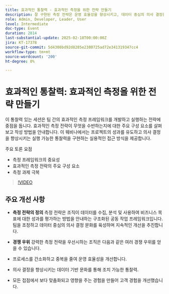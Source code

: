 ```yaml
---
title: 효과적인 통찰력 - 효과적인 측정을 위한 전략 만들기
description: 잘 구현된 측정 전략은 운영 효율성을 향상시키고, 데이터 중심의 의사 결정을 육성하며, 고객 경험을 향상시켜 조직에 경쟁 우위를 제공합니다.
role: Admin, Developer, Leader, User
level: Intermediate
doc-type: Event
duration: 2814
last-substantial-update: 2025-02-18T00:00:00Z
jira: KT-17378
source-git-commit: 5d4308bd92d8285e2380725ad72e341319347cc4
workflow-type: tm+mt
source-wordcount: '200'
ht-degree: 0%

---
```



# 효과적인 통찰력: 효과적인 측정을 위한 전략 만들기

이 통찰력 있는 세션은 팀 간의 효과적인 측정 프레임워크를 개발하고 실행하는 전략에 중점을 둡니다. 효과적인 측정 전략이 무엇을 수반하는지에 대한 주요 구성 요소를 살펴보고 작성 방법을 안내합니다. 이 웨비나에서는 프로젝트의 성과를 유도하고 의사 결정을 향상시키는 실행 가능한 통찰력을 구현하는 실용적인 접근 방식을 제공합니다.

주요 토론 요점

* 측정 프레임워크의 중요성
* 효과적인 측정 전략의 주요 구성 요소
* 측정 과제 극복

>[!VIDEO](https://video.tv.adobe.com/v/3444457/?learn=on&enablevpops)

## 주요 개선 사항

* **측정 전략의 정의** 측정 전략은 조직이 데이터를 수집, 분석 및 사용하여 비즈니스 목표에 대한 성과를 평가하는 방법을 안내하는 구조화된 공동 작업 프레임워크입니다. 팀을 조정하고 데이터 중심의 의사 결정 문화를 육성하며 지속적인 개선을 추진합니다.

* **경쟁 우위** 강력한 측정 전략을 우선시하는 조직은 다음과 같은 여러 경쟁 우위를 얻을 수 있습니다.

* 프로세스를 간소화하고 중복을 줄여 운영 효율성을 개선합니다.
* 의사 결정을 향상시키는 데이터 기반 문화를 통해 조치 가능한 통찰력.
* 모든 접점에서 보다 맞춤화되고 영향을 주는 경험을 만들어 고객 경험을 개선했습니다.
